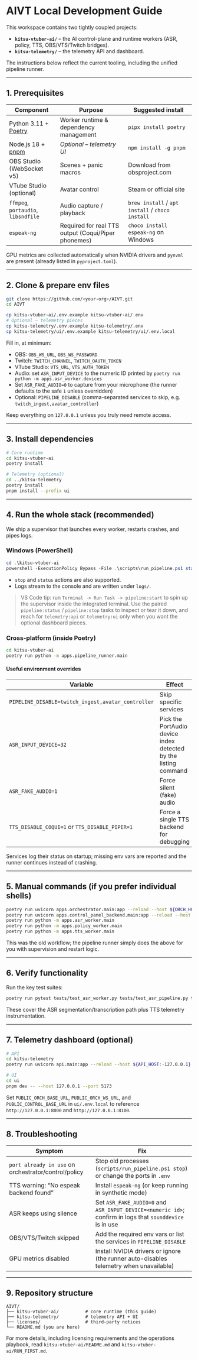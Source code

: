 # AIVT Local Development Guide

This workspace contains two tightly coupled projects:

- **`kitsu-vtuber-ai/`** – the AI control-plane and runtime workers (ASR, policy, TTS, OBS/VTS/Twitch bridges).
- **`kitsu-telemetry/`** – the telemetry API and dashboard.

The instructions below reflect the current tooling, including the unified pipeline runner.

---

## 1. Prerequisites

| Component | Purpose | Suggested install |
| --- | --- | --- |
| Python 3.11 + [Poetry](https://python-poetry.org/docs/) | Worker runtime & dependency management | `pipx install poetry` |
| Node.js 18 + [pnpm](https://pnpm.io/) | *Optional – telemetry UI* | `npm install -g pnpm` |
| OBS Studio (WebSocket v5) | Scenes + panic macros | Download from obsproject.com |
| VTube Studio (optional) | Avatar control | Steam or official site |
| `ffmpeg`, `portaudio`, `libsndfile` | Audio capture / playback | `brew install` / `apt install` / `choco install` |
| `espeak-ng` | Required for real TTS output (Coqui/Piper phonemes) | `choco install espeak-ng` on Windows |

GPU metrics are collected automatically when NVIDIA drivers and `pynvml` are present (already listed in `pyproject.toml`).

---

## 2. Clone & prepare env files

```bash
git clone https://github.com/<your-org>/AIVT.git
cd AIVT

cp kitsu-vtuber-ai/.env.example kitsu-vtuber-ai/.env
# Optional – telemetry pieces
cp kitsu-telemetry/.env.example kitsu-telemetry/.env
cp kitsu-telemetry/ui/.env.example kitsu-telemetry/ui/.env.local
```

Fill in, at minimum:

- OBS: `OBS_WS_URL`, `OBS_WS_PASSWORD`
- Twitch: `TWITCH_CHANNEL`, `TWITCH_OAUTH_TOKEN`
- VTube Studio: `VTS_URL`, `VTS_AUTH_TOKEN`
- Audio: set `ASR_INPUT_DEVICE` to the numeric ID printed by `poetry run python -m apps.asr_worker.devices`
- Set `ASR_FAKE_AUDIO=0` to capture from your microphone (the runner defaults to the safe `1` unless overridden)
- Optional: `PIPELINE_DISABLE` (comma-separated services to skip, e.g. `twitch_ingest,avatar_controller`)

Keep everything on `127.0.0.1` unless you truly need remote access.

---

## 3. Install dependencies

```bash
# Core runtime
cd kitsu-vtuber-ai
poetry install

# Telemetry (optional)
cd ../kitsu-telemetry
poetry install
pnpm install --prefix ui
```

---

## 4. Run the whole stack (recommended)

We ship a supervisor that launches every worker, restarts crashes, and pipes logs.

### Windows (PowerShell)

```powershell
cd .\kitsu-vtuber-ai
powershell -ExecutionPolicy Bypass -File .\scripts\run_pipeline.ps1 start
```

- `stop` and `status` actions are also supported.
- Logs stream to the console and are written under `logs/`.

> VS Code tip: run `Terminal -> Run Task -> pipeline:start` to spin up the supervisor inside the integrated terminal. Use the paired `pipeline:status` / `pipeline:stop` tasks to inspect or tear it down, and reach for `telemetry:api` or `telemetry:ui` only when you want the optional dashboard pieces.

### Cross-platform (inside Poetry)

```bash
cd kitsu-vtuber-ai
poetry run python -m apps.pipeline_runner.main
```

#### Useful environment overrides

| Variable | Effect |
| --- | --- |
| `PIPELINE_DISABLE=twitch_ingest,avatar_controller` | Skip specific services |
| `ASR_INPUT_DEVICE=32` | Pick the PortAudio device index detected by the listing command |
| `ASR_FAKE_AUDIO=1` | Force silent (fake) audio |
| `TTS_DISABLE_COQUI=1` or `TTS_DISABLE_PIPER=1` | Force a single TTS backend for debugging |

Services log their status on startup; missing env vars are reported and the runner continues instead of crashing.

---

## 5. Manual commands (if you prefer individual shells)

```bash
poetry run uvicorn apps.orchestrator.main:app --reload --host ${ORCH_HOST:-127.0.0.1} --port ${ORCH_PORT:-8000}
poetry run uvicorn apps.control_panel_backend.main:app --reload --host ${CONTROL_PANEL_HOST:-127.0.0.1} --port ${CONTROL_PANEL_PORT:-8100}
poetry run python -m apps.asr_worker.main
poetry run python -m apps.policy_worker.main
poetry run python -m apps.tts_worker.main
```

This was the old workflow; the pipeline runner simply does the above for you with supervision and restart logic.

---

## 6. Verify functionality

Run the key test suites:

```bash
poetry run pytest tests/test_asr_worker.py tests/test_asr_pipeline.py tests/test_telemetry_integration.py
```

These cover the ASR segmentation/transcription path plus TTS telemetry instrumentation.

---

## 7. Telemetry dashboard (optional)

```bash
# API
cd kitsu-telemetry
poetry run uvicorn api.main:app --reload --host ${API_HOST:-127.0.0.1} --port ${API_PORT:-8001}

# UI
cd ui
pnpm dev -- --host 127.0.0.1 --port 5173
```

Set `PUBLIC_ORCH_BASE_URL`, `PUBLIC_ORCH_WS_URL`, and `PUBLIC_CONTROL_BASE_URL` in `ui/.env.local` to reference `http://127.0.0.1:8000` and `http://127.0.0.1:8100`.

---

## 8. Troubleshooting

| Symptom | Fix |
| --- | --- |
| `port already in use` on orchestrator/control/policy | Stop old processes (`scripts/run_pipeline.ps1 stop`) or change the ports in `.env` |
| TTS warning: “No espeak backend found” | Install `espeak-ng` (or keep running in synthetic mode) |
| ASR keeps using silence | Set `ASR_FAKE_AUDIO=0` and `ASR_INPUT_DEVICE=<numeric id>`; confirm in logs that `sounddevice` is in use |
| OBS/VTS/Twitch skipped | Add the required env vars or list the services in `PIPELINE_DISABLE` |
| GPU metrics disabled | Install NVIDIA drivers or ignore (the runner auto-disables telemetry when unavailable) |

---

## 9. Repository structure

```
AIVT/
├── kitsu-vtuber-ai/          # core runtime (this guide)
├── kitsu-telemetry/          # telemetry API + UI
├── licenses/                 # third-party notices
└── README.md (you are here)
```

For more details, including licensing requirements and the operations playbook, read `kitsu-vtuber-ai/README.md` and `kitsu-vtuber-ai/RUN_FIRST.md`.
